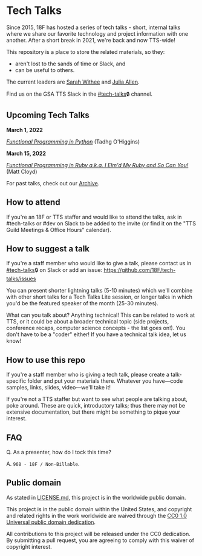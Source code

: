 # Tech Talks

Since 2015, 18F has hosted a series of tech talks - short, internal talks where we share our favorite technology and project information with one another. After a short break in 2021, we're back and now TTS-wide!

This repository is a place to store the related materials, so they:
* aren't lost to the sands of time or Slack, and
* can be useful to others.

The current leaders are [Sarah Withee](https://github.com/geekygirlsarah) and [Julia Allen](https://github.com/julialeague).

Find us on the GSA TTS Slack in the [#tech-talks](https://gsa-tts.slack.com/app_redirect?channel=tech-talks)🔒 channel.

## Upcoming Tech Talks

**March 1, 2022**

*[Functional Programming in Python](https://github.com/18F/tech-talks/issues/63)* (Tadhg O'Higgins)

**March 15, 2022**

*[Functional Programming in Ruby a.k.a. I Elm'd My Ruby and So Can You!]()* (Matt Cloyd)

For past talks, check out our [Archive](archive.md).

## How to attend

If you're an 18F or TTS staffer and would like to attend the talks, ask in #tech-talks or #dev on Slack to be added to the invite (or find it on the "TTS Guild Meetings & Office Hours" calendar).

## How to suggest a talk

If you're a staff member who would like to give a talk, please contact us in [#tech-talks](https://gsa-tts.slack.com/app_redirect?channel=tech-talks)🔒 on Slack or add an issue: https://github.com/18F/tech-talks/issues

You can present shorter lightning talks (5-10 minutes) which we'll combine with other short talks for a Tech Talks Lite session, or longer talks in which you'd be the featured speaker of the month (25-30 minutes).

What can you talk about? Anything technical! This can be related to work at TTS, or it could be about a broader technical topic (side projects, conference recaps, computer science concepts - the list goes on!). You don't have to be a "coder" either! If you have a technical talk idea, let us know!

## How to use this repo

If you're a staff member who is giving a tech talk, please create a talk-specific folder and put your materials there. Whatever you have—code samples, links, slides, video—we'll take it!

If you're not a TTS staffer but want to see what people are talking about, poke around. These are quick, introductory talks; thus there may not be extensive documentation, but there might be something to pique your interest.

## FAQ

Q. As a presenter, how do I tock this time?

A. `968 - 18F / Non-Billable`.

## Public domain

As stated in [LICENSE.md](LICENSE.md), this project is in the worldwide public domain.

This project is in the public domain within the United States, and copyright and related rights in the work worldwide are waived through the [CC0 1.0 Universal public domain dedication](https://creativecommons.org/publicdomain/zero/1.0/).

All contributions to this project will be released under the CC0 dedication. By submitting a pull request, you are agreeing to comply with this waiver of copyright interest.
